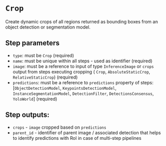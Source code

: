 # `Crop`

Create dynamic crops of all regions returned as bounding boxes from an object detection or segmentation model.

## Step parameters
* `type`: must be `Crop` (required)
* `name`: must be unique within all steps - used as identifier (required)
* `image`: must be a reference to input of type `InferenceImage` or `crops` output from steps executing cropping (
`Crop`, `AbsoluteStaticCrop`, `RelativeStaticCrop`) (required)
* `predictions`: must be a reference to `predictions` property of steps: [`ObjectDetectionModel`, 
`KeypointsDetectionModel`, `InstanceSegmentationModel`, `DetectionFilter`, `DetectionsConsensus`, `YoloWorld`] (required)

## Step outputs:
* `crops` - `image` cropped based on `predictions`
* `parent_id` - identifier of parent image / associated detection that helps to identify predictions with RoI in case
of multi-step pipelines
